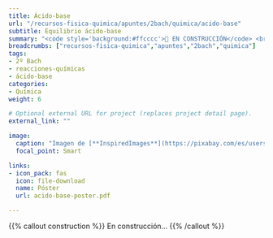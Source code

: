 ```yaml
---
title: Ácido-base
url: "/recursos-fisica-quimica/apuntes/2bach/quimica/acido-base"
subtitle: Equilibrio ácido-base
summary: "<code style='background:#ffcccc'>🚧 EN CONSTRUCCIÓN</code> <br> Teorías ácido-base. Fuerza relativa de los ácidos y bases. Equilibrio iónico del agua. Concepto de pH. Volumetrías de neutralización ácido-base. Indicadores ácido-base. Hidrólisis de sales. Disoluciones reguladoras. Ácidos y bases relevantes."
breadcrumbs: ["recursos-fisica-quimica","apuntes","2bach","quimica"]
tags:
- 2º Bach
- reacciones-químicas
- ácido-base
categories:
- Química
weight: 6

# Optional external URL for project (replaces project detail page).
external_link: ""

image:
  caption: "Imagen de [**InspiredImages**](https://pixabay.com/es/users/InspiredImages-57296/) en [Pixabay](https://pixabay.com/es/)"
  focal_point: Smart

links:
- icon_pack: fas
  icon: file-download
  name: Póster
  url: acido-base-poster.pdf

---
```


{{% callout construction %}}
En construcción...
{{% /callout %}}

<!-- https://commons.wikimedia.org/wiki/File:Autoionizacion-agua.gif -->
